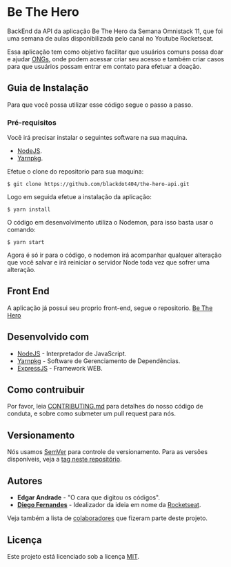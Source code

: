 # Be The Hero
BackEnd da API da aplicação Be The Hero da Semana Omnistack 11, que foi uma semana de aulas disponibilizada pelo canal no Youtube Rocketseat.

Essa aplicação tem como objetivo facilitar que usuários comuns possa doar e ajudar [ONGs](https://pt.wikipedia.org/wiki/Organiza%C3%A7%C3%A3o_n%C3%A3o_governamental), onde podem acessar criar seu acesso e também criar casos para que usuários possam entrar em contato para efetuar a doação.

## Guia de Instalação
Para que você possa utilizar esse código segue o passo a passo.

### Pré-requisitos
Você irá precisar instalar o seguintes software na sua maquina.

* [NodeJS](https://nodejs.org/en/download/).
* [Yarnpkg](https://classic.yarnpkg.com/en/docs/install).

Efetue o clone do repositorio para sua maquina:
```
$ git clone https://github.com/blackdot404/the-hero-api.git
```

Logo em seguida efetue a instalação da aplicação:
```
$ yarn install
```

O código em desenvolvimento utiliza o Nodemon, para isso basta usar o comando:
```
$ yarn start
```

Agora é só ir para o código, o nodemon irá acompanhar qualquer alteração que você salvar e irá reiniciar o servidor Node toda vez que sofrer uma alteração.

## Front End
A aplicação já possui seu proprio front-end, segue o repositorio. 
[Be The Hero](https://github.com/blackdot404/the-hero-frontend)

## Desenvolvido com

* [NodeJS](https://nodejs.org/en/download/) - Interpretador de JavaScript.
* [Yarnpkg](https://classic.yarnpkg.com/en/docs/install) - Software de Gerenciamento de Dependências.
* [ExpressJS](https://expressjs.com/) - Framework WEB.

## Como contruibuir

Por favor, leia [CONTRIBUTING.md](https://gist.github.com/PurpleBooth/b24679402957c63ec426) para detalhes do nosso código de conduta, e sobre como submeter um pull request para nós.

## Versionamento

Nós usamos [SemVer](http://semver.org/) para controle de versionamento. Para as versões disponíveis, veja a [tag neste repositório](https://github.com/blackdot404/the-hero-api/tags).

## Autores

* **Edgar Andrade** - "O cara que digitou os códigos".
* **[Diego Fernandes](https://github.com/diego3g)** - Idealizador da ideia em nome da [Rocketseat](https://www.youtube.com/channel/UCSfwM5u0Kce6Cce8_S72olg).

Veja também a lista de [colaboradores](https://github.com/blackdot404/the-hero-api/graphs/contributors) que fizeram parte deste projeto.

## Licença

Este projeto está licenciado sob a licença [MIT](http://web.mit.edu/).
